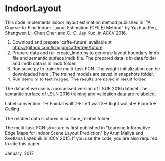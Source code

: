 # IndoorLayout

This code implements indoor layout estimation method published in: "A Coarse-to-Fine Indoor Layout Estimation (CFILE) Method" by Yuzhuo Ren, Shangwen Li, Chen Chen and C.-C. Jay Kuo, in ACCV 2016. 

1. Download and prepare 'caffe-future' available at https://github.com/longjon/caffe/tree/future
2. Prepare data and run create_lmdb.py to generate layout boundary lmdb file and semantic surface lmdb file. The prepared data is in data folder and lmdb data is in lmdb folder.
3. Run solve.py to train the multi-task FCN. The weight initialization can be downloaded here:. The trained models are saved in snapshots folder.
4. Run demo.m to test images. The results are saved in result folder.

The dataset we use is a processed version of LSUN 2016 dataset.The semantic surface of LSUN 2016 training and validation data are relabeled.

Label convention: 
1-> Frontal wall
2-> Left wall
3-> Right wall
4-> Floor 
5-> Ceiling 

The relabed data is stored in surface_relabel folder.

The multi-task FCN structure is first published in "Learning Informative Edge Maps for Indoor Scene Layout Prediction" by Arun Mallya and Svetlana Lazebnik in ICCV 2015. If you use the code, you are also required to cite this paper. 

January, 2017
